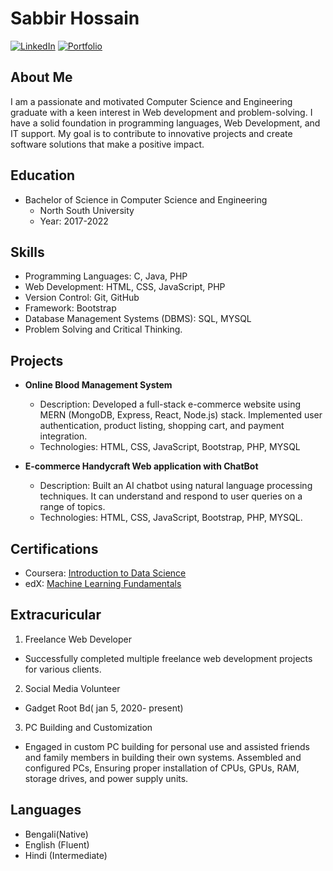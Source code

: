 # Sabbir Hossain

[![LinkedIn](https://img.shields.io/badge/LinkedIn-Profile-blue)](https://www.linkedin.com/in/sabbir-hossain-bb5619266/)
[![Portfolio](https://img.shields.io/badge/Portfolio-Website-green)]([https://www.johndoe.com](https://hsabbir36.blogspot.com/))

## About Me

I am a passionate and motivated Computer Science and Engineering graduate with a keen interest in Web development and problem-solving. I have a solid foundation in programming languages, Web Development, and IT support. My goal is to contribute to innovative projects and create software solutions that make a positive impact.

## Education

- Bachelor of Science in Computer Science and Engineering
  - North South University
  - Year: 2017-2022

## Skills

- Programming Languages: C, Java, PHP
- Web Development: HTML, CSS, JavaScript, PHP
- Version Control: Git, GitHub
- Framework: Bootstrap
- Database Management Systems (DBMS): SQL, MYSQL
- Problem Solving and Critical Thinking.

## Projects

- **Online Blood Management System**
  - Description: Developed a full-stack e-commerce website using MERN (MongoDB, Express, React, Node.js) stack. Implemented user authentication, product listing, shopping cart, and payment integration.
  - Technologies: HTML, CSS, JavaScript, Bootstrap, PHP, MYSQL

- **E-commerce Handycraft Web application with ChatBot**
  - Description: Built an AI chatbot using natural language processing techniques. It can understand and respond to user queries on a range of topics.
  - Technologies: HTML, CSS, JavaScript, Bootstrap, PHP, MYSQL.


## Certifications

- Coursera: [Introduction to Data Science](https://www.coursera.org/account/accomplishments/certificate123)
- edX: [Machine Learning Fundamentals](https://www.edx.org/course/machine-learning-fundamentals)

## Extracuricular 

 1. Freelance Web Developer 
- Successfully completed multiple freelance web development projects for various clients.

 2. Social Media Volunteer
- Gadget Root Bd( jan 5, 2020- present)

 3. PC Building and Customization 
- Engaged in custom PC building for personal use and assisted friends and family members in building their own systems. Assembled and configured PCs, Ensuring proper installation of CPUs, GPUs, RAM, storage drives, and power supply units.

## Languages

- Bengali(Native)
- English (Fluent)
- Hindi (Intermediate)


